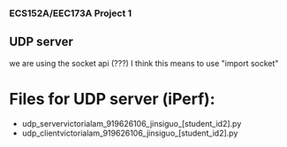 ### ECS152A/EEC173A Project 1

## UDP server
we are using the socket api (???) I think this means to use "import socket"

# Files for UDP server (iPerf):
- udp_servervictorialam_919626106_jinsiguo_[student_id2].py
- udp_clientvictorialam_919626106_jinsiguo_[student_id2].py

